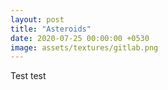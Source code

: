 ```yaml
---
layout: post
title: "Asteroids"
date: 2020-07-25 00:00:00 +0530
image: assets/textures/gitlab.png
---
```

Test test